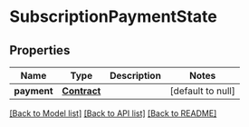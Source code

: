 # SubscriptionPaymentState

## Properties
Name | Type | Description | Notes
------------ | ------------- | ------------- | -------------
**payment** | [**Contract**](Contract.md) |  | [default to null]

[[Back to Model list]](../README.md#documentation-for-models) [[Back to API list]](../README.md#documentation-for-api-endpoints) [[Back to README]](../README.md)


